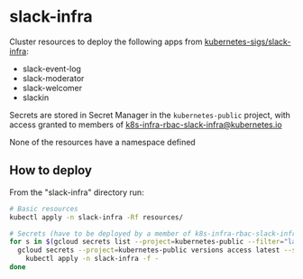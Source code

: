 # slack-infra

Cluster resources to deploy the following apps from [kubernetes-sigs/slack-infra]:

- slack-event-log
- slack-moderator
- slack-welcomer
- slackin

Secrets are stored in Secret Manager in the `kubernetes-public` project, with
access granted to members of k8s-infra-rbac-slack-infra@kubernetes.io

None of the resources have a namespace defined

## How to deploy

From the "slack-infra" directory run:

```bash
# Basic resources
kubectl apply -n slack-infra -Rf resources/

# Secrets (have to be deployed by a member of k8s-infra-rbac-slack-infra@kubernetes.io)
for s in $(gcloud secrets list --project=kubernetes-public --filter="labels.app=slack-infra" --format="value(name)"); do
  gcloud secrets --project=kubernetes-public versions access latest --secret=$s |\
    kubectl apply -n slack-infra -f -
done
```

[kubernetes-sigs/slack-infra]: https://github.com/kubernetes-sigs/slack-infra
